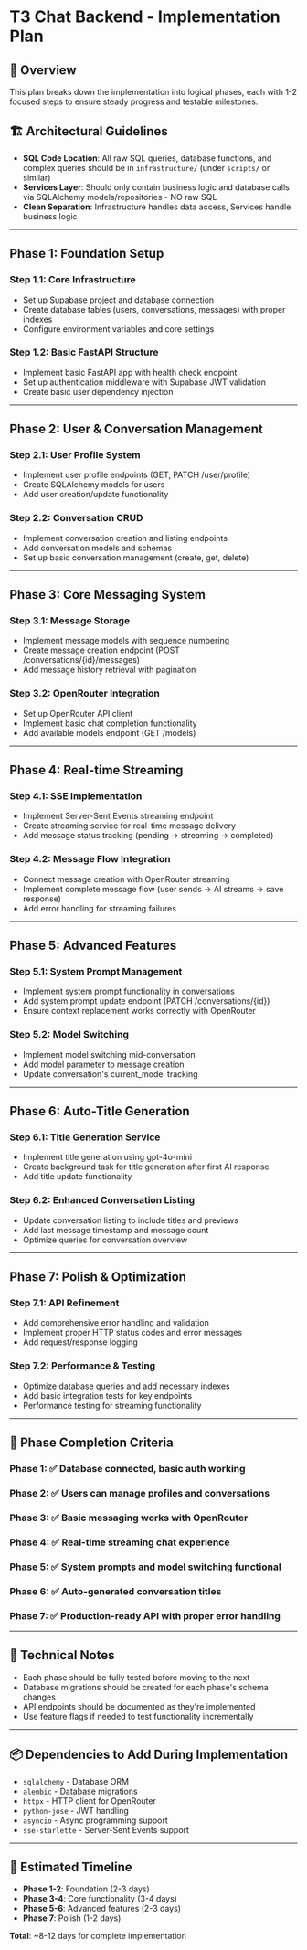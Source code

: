 # T3 Chat Backend - Implementation Plan

## 🎯 Overview
This plan breaks down the implementation into logical phases, each with 1-2 focused steps to ensure steady progress and testable milestones.

## 🏗️ **Architectural Guidelines**
- **SQL Code Location**: All raw SQL queries, database functions, and complex queries should be in `infrastructure/` (under `scripts/` or similar)
- **Services Layer**: Should only contain business logic and database calls via SQLAlchemy models/repositories - NO raw SQL
- **Clean Separation**: Infrastructure handles data access, Services handle business logic

---

## **Phase 1: Foundation Setup**

### **Step 1.1: Core Infrastructure**
- Set up Supabase project and database connection
- Create database tables (users, conversations, messages) with proper indexes
- Configure environment variables and core settings

### **Step 1.2: Basic FastAPI Structure**
- Implement basic FastAPI app with health check endpoint
- Set up authentication middleware with Supabase JWT validation
- Create basic user dependency injection

---

## **Phase 2: User & Conversation Management**

### **Step 2.1: User Profile System**
- Implement user profile endpoints (GET, PATCH /user/profile)
- Create SQLAlchemy models for users
- Add user creation/update functionality

### **Step 2.2: Conversation CRUD**
- Implement conversation creation and listing endpoints
- Add conversation models and schemas
- Set up basic conversation management (create, get, delete)

---

## **Phase 3: Core Messaging System**

### **Step 3.1: Message Storage**
- Implement message models with sequence numbering
- Create message creation endpoint (POST /conversations/{id}/messages)
- Add message history retrieval with pagination

### **Step 3.2: OpenRouter Integration**
- Set up OpenRouter API client
- Implement basic chat completion functionality
- Add available models endpoint (GET /models)

---

## **Phase 4: Real-time Streaming**

### **Step 4.1: SSE Implementation**
- Implement Server-Sent Events streaming endpoint
- Create streaming service for real-time message delivery
- Add message status tracking (pending → streaming → completed)

### **Step 4.2: Message Flow Integration**
- Connect message creation with OpenRouter streaming
- Implement complete message flow (user sends → AI streams → save response)
- Add error handling for streaming failures

---

## **Phase 5: Advanced Features**

### **Step 5.1: System Prompt Management**
- Implement system prompt functionality in conversations
- Add system prompt update endpoint (PATCH /conversations/{id})
- Ensure context replacement works correctly with OpenRouter

### **Step 5.2: Model Switching**
- Implement model switching mid-conversation
- Add model parameter to message creation
- Update conversation's current_model tracking

---

## **Phase 6: Auto-Title Generation**

### **Step 6.1: Title Generation Service**
- Implement title generation using gpt-4o-mini
- Create background task for title generation after first AI response
- Add title update functionality

### **Step 6.2: Enhanced Conversation Listing**
- Update conversation listing to include titles and previews
- Add last message timestamp and message count
- Optimize queries for conversation overview

---

## **Phase 7: Polish & Optimization**

### **Step 7.1: API Refinement**
- Add comprehensive error handling and validation
- Implement proper HTTP status codes and error messages
- Add request/response logging

### **Step 7.2: Performance & Testing**
- Optimize database queries and add necessary indexes
- Add basic integration tests for key endpoints
- Performance testing for streaming functionality

---

## 🎯 **Phase Completion Criteria**

### **Phase 1**: ✅ Database connected, basic auth working
### **Phase 2**: ✅ Users can manage profiles and conversations
### **Phase 3**: ✅ Basic messaging works with OpenRouter
### **Phase 4**: ✅ Real-time streaming chat experience
### **Phase 5**: ✅ System prompts and model switching functional
### **Phase 6**: ✅ Auto-generated conversation titles
### **Phase 7**: ✅ Production-ready API with proper error handling

---

## 🔧 **Technical Notes**

- Each phase should be fully tested before moving to the next
- Database migrations should be created for each phase's schema changes
- API endpoints should be documented as they're implemented
- Use feature flags if needed to test functionality incrementally

---

## 📦 **Dependencies to Add During Implementation**

- `sqlalchemy` - Database ORM
- `alembic` - Database migrations
- `httpx` - HTTP client for OpenRouter
- `python-jose` - JWT handling
- `asyncio` - Async programming support
- `sse-starlette` - Server-Sent Events support

---

## 🚀 **Estimated Timeline**

- **Phase 1-2**: Foundation (2-3 days)
- **Phase 3-4**: Core functionality (3-4 days)  
- **Phase 5-6**: Advanced features (2-3 days)
- **Phase 7**: Polish (1-2 days)

**Total**: ~8-12 days for complete implementation 